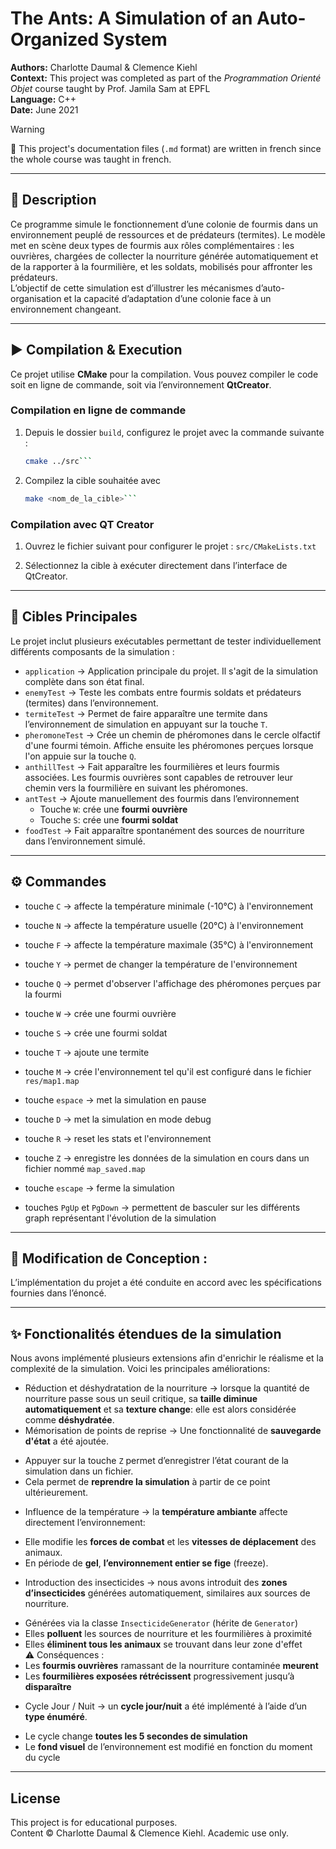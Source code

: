 # The Ants: A Simulation of an Auto-Organized System

**Authors:** Charlotte Daumal & Clemence Kiehl  
**Context:** This project was completed as part of the *Programmation Orienté Objet* course taught by Prof. Jamila Sam at EPFL  
**Language:** C++  
**Date:** June 2021

> [!WARNING]
> 📣 This project's documentation files (`.md` format) are written in french since the whole course was taught in french.

---

## 📘 Description
 
Ce programme simule le fonctionnement d’une colonie de fourmis dans un environnement peuplé de ressources et de prédateurs (termites). Le modèle met en scène deux types de fourmis aux rôles complémentaires : les ouvrières, chargées de collecter la nourriture générée automatiquement et de la rapporter à la fourmilière, et les soldats, mobilisés pour affronter les prédateurs.  
L’objectif de cette simulation est d’illustrer les mécanismes d’auto-organisation et la capacité d’adaptation d’une colonie face à un environnement changeant.

---

## ▶️ Compilation & Execution  

Ce projet utilise **CMake** pour la compilation. Vous pouvez compiler le code soit en ligne de commande, soit via l’environnement **QtCreator**.

### Compilation en ligne de commande  
1. Depuis le dossier `build`, configurez le projet avec la commande suivante :

   ```bash
   cmake ../src```
   
2. Compilez la cible souhaitée avec

   ```bash
   make <nom_de_la_cible>```

### Compilation avec QT Creator  
1. Ouvrez le fichier suivant pour configurer le projet : `src/CMakeLists.txt`

2. Sélectionnez la cible à exécuter directement dans l’interface de QtCreator.

---

## 🎯 Cibles Principales   

Le projet inclut plusieurs exécutables permettant de tester individuellement différents composants de la simulation :

* `application` → Application principale du projet. Il s'agit de la simulation complète dans son état final.  
* `enemyTest` → Teste les combats entre fourmis soldats et prédateurs (termites) dans l’environnement.  
* `termiteTest` → Permet de faire apparaître une termite dans l’environnement de simulation en appuyant sur la touche `T`.  
* `pheromoneTest` → Crée un chemin de phéromones dans le cercle olfactif d'une fourmi témoin.  Affiche ensuite les phéromones perçues lorsque l'on appuie sur la touche `Q`.  
* `anthillTest` → Fait apparaître les fourmilières et leurs fourmis associées. Les fourmis ouvrières sont capables de retrouver leur chemin vers la fourmilière en suivant les phéromones.
* `antTest` → Ajoute manuellement des fourmis dans l’environnement
   - Touche `W`: crée une **fourmi ouvrière**  
   - Touche `S`: crée une **fourmi soldat**
* `foodTest` → Fait apparaître spontanément des sources de nourriture dans l’environnement simulé.

---

## ⚙️ Commandes  

* touche `C` → affecte la température minimale (-10°C) à l'environnement
* touche `N` → affecte la température usuelle (20°C) à l'environnement
* touche `F` → affecte la température maximale (35°C) à l'environnement
* touche `Y` → permet de changer la température de l'environnement
* touche `Q` → permet d'observer l'affichage des phéromones perçues par la fourmi
* touche `W` → crée une fourmi ouvrière
* touche `S` → crée une fourmi soldat
* touche `T` → ajoute une termite  

* touche `M` → crée l'environnement tel qu'il est configuré dans le fichier `res/map1.map`
* touche `espace` → met la simulation en pause
* touche `D` → met la simulation en mode debug
* touche `R` → reset les stats et l'environnement
* touche `Z` → enregistre les données de la simulation en cours dans un fichier nommé `map_saved.map`
* touche `escape` → ferme la simulation  
 
* touches `PgUp` et `PgDown` → permettent de basculer sur les différents graph représentant l'évolution de la simulation

---

## 📝 Modification de Conception :

L’implémentation du projet a été conduite en accord avec les spécifications fournies dans l’énoncé.

---

## ✨ Fonctionalités étendues de la simulation

Nous avons implémenté plusieurs extensions afin d'enrichir le réalisme et la complexité de la simulation. Voici les principales améliorations:

* Réduction et déshydratation de la nourriture → lorsque la quantité de nourriture passe sous un seuil critique, sa **taille diminue automatiquement** et sa **texture change**: elle est alors considérée comme **déshydratée**.
* Mémorisation de points de reprise → Une fonctionnalité de **sauvegarde d'état** a été ajoutée.  
- Appuyer sur la touche `Z` permet d’enregistrer l’état courant de la simulation dans un fichier.
- Cela permet de **reprendre la simulation** à partir de ce point ultérieurement.
* Influence de la température → la **température ambiante** affecte directement l’environnement:
- Elle modifie les **forces de combat** et les **vitesses de déplacement** des animaux.
- En période de **gel**, **l’environnement entier se fige** (freeze).
* Introduction des insecticides → nous avons introduit des **zones d’insecticides** générées automatiquement, similaires aux sources de nourriture.
- Générées via la classe `InsecticideGenerator` (hérite de `Generator`)
- Elles **polluent** les sources de nourriture et les fourmilières à proximité
- Elles **éliminent tous les animaux** se trouvant dans leur zone d'effet  
⚠️ Conséquences :
- Les **fourmis ouvrières** ramassant de la nourriture contaminée **meurent**
- Les **fourmilières exposées rétrécissent** progressivement jusqu’à **disparaître**
* Cycle Jour / Nuit → un **cycle jour/nuit** a été implémenté à l’aide d’un **type énuméré**.
- Le cycle change **toutes les 5 secondes de simulation**
- Le **fond visuel** de l’environnement est modifié en fonction du moment du cycle

---

## License

This project is for educational purposes.  
Content © Charlotte Daumal & Clemence Kiehl. Academic use only.
